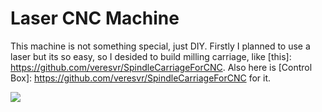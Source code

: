 # Laser CNC Machine

This machine is not something special, just DIY.
Firstly I planned to use a laser but its so easy, so I desided to build milling carriage, like [this]: <https://github.com/veresvr/SpindleCarriageForCNC>.
Also here is [Control Box]: <https://github.com/veresvr/SpindleCarriageForCNC> for it.


<img src="https://github.com/veresvr/LaserCNCMachine/blob/main/cnc.png"></img>

